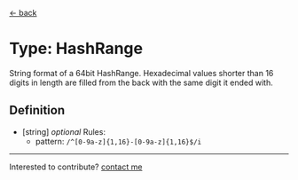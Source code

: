[← back](./)

# Type: HashRange

String format of a 64bit HashRange. Hexadecimal values shorter than 16 digits in length are filled from the back with the same digit it ended with.

## Definition

- [string] *optional*
  Rules:
    - pattern: `/^[0-9a-z]{1,16}-[0-9a-z]{1,16}$/i`



---
Interested to contribute? [contact me](mailto:dustin@commit.international)
